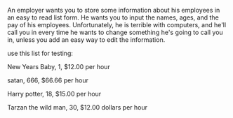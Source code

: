 An employer wants you to store some information about his employees in an easy to read list form. He wants you to input the names, ages, and the pay of his employees. Unfortunately, he is terrible with computers, and he'll call you in every time he wants to change something he's going to call you in, unless you add an easy way to edit the information.

use this list for testing:

New Years Baby, 1, $12.00 per hour

satan, 666, $66.66 per hour

Harry potter, 18, $15.00 per hour

Tarzan the wild man, 30, $12.00 dollars per hour